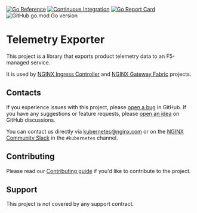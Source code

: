 [![Go Reference](https://pkg.go.dev/badge/github.com/nginxinc/telemetry-exporter.svg)](https://pkg.go.dev/github.com/nginxinc/telemetry-exporter)
[![Continuous Integration](https://github.com/nginxinc/telemetry-exporter/actions/workflows/ci.yml/badge.svg)](https://github.com/nginxinc/telemetry-exporter/actions/workflows/ci.yml)
[![Go Report Card](https://goreportcard.com/badge/github.com/nginxinc/telemetry-exporter)](https://goreportcard.com/report/github.com/nginxinc/telemetry-exporter)
![GitHub go.mod Go version](https://img.shields.io/github/go-mod/go-version/nginxinc/telemetry-exporter?logo=go)




# Telemetry Exporter

This project is a library that exports product telemetry data to an F5-managed service.

It is used by [NGINX Ingress Controller](https://github.com/nginxinc/kubernetes-ingress)
and [NGINX Gateway Fabric](https://github.com/nginxinc/nginx-gateway-fabric) projects.

## Contacts

If you experience issues with this project, please [open a bug][bug] in
GitHub. If you have any suggestions or feature requests, please [open an idea][idea] on GitHub discussions.

You can  contact us directly via kubernetes@nginx.com or on the [NGINX Community Slack][slack] in
the `#kubernetes` channel.

[bug]: https://github.com/nginxinc/telemetry-exporter/issues/new?assignees=&labels=&projects=&template=bug_report.md&title=
[idea]: https://github.com/nginxinc/telemetry-exporter/discussions/categories/ideas
[slack]: https://nginxcommunity.slack.com/channels/kubernetes

## Contributing

Please read our [Contributing guide](CONTRIBUTING.md) if you'd like to contribute to the project.

## Support

This project is not covered by any support contract.
